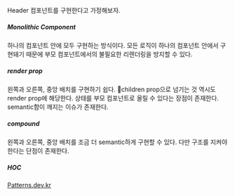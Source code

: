 
Header 컴포넌트를 구현한다고 가정해보자.

##### Monolithic Component
하나의 컴포넌트 안에 모두 구현하는 방식이다. 모든 로직이 하나의 컴포넌트 안에서 구현돼기 때문에 부모 컴포넌트에서의 불필요한 리렌더링을 방지할 수 있다.

##### render prop
왼쪽과 오른쪽, 중앙 배치를 구현하기 쉽다. children prop으로 넘기는 것 역시도 render prop에 해당한다. 상태를 부모 컴포넌트로 올릴 수 있다는 장점이 존재한다. semantic함이 깨지는 이슈가 존재한다.

##### compound
왼쪽과 오른쪽, 중앙 배치를 조금 더 semantic하게 구현할 수 있다. 다만 구조를 지켜야한다는 단점이 존재한다.

##### HOC


[Patterns.dev.kr](https://patterns-dev-kr.github.io/)
